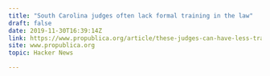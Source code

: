 ```yaml
---
title: "South Carolina judges often lack formal training in the law"
draft: false
date: 2019-11-30T16:39:14Z
link: https://www.propublica.org/article/these-judges-can-have-less-training-than-barbers-but-still-decide-thousands-of-cases-each-year?utm_medium=RSS&utm_source=hune
site: www.propublica.org
topic: Hacker News

---
```


